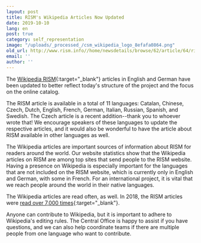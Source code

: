 ```yaml
---
layout: post
title: RISM's Wikipedia Articles Now Updated
date: 2019-10-10
lang: en
post: true
category: self_representation
image: "/uploads/_processed_/csm_wikipedia_logo_8efafa0864.png"
old_url: http://www.rism.info//home/newsdetails/browse/62/article/64/risms-wikipedia-articles-now-updated.html
email: ''
author: ''
---
```



The [Wikipedia RISM](https://en.wikipedia.org/wiki/R%C3%A9pertoire_International_des_Sources_Musicales){:target="_blank"} articles in English and German have been updated to better reflect today's structure of the project and the focus on the online catalog.

The RISM article is available in a total of 11 languages: Catalan, Chinese, Czech, Dutch, English, French, German, Italian, Russian, Spanish, and Swedish. The Czech article is a recent addition--thank you to whoever wrote that! We encourage speakers of these languages to update the respective articles, and it would also be wonderful to have the article about RISM available in other languages as well.

The Wikipedia articles are important sources of information about RISM for readers around the world. Our website statistics show that the Wikipedia articles on RISM are among top sites that send people to the RISM website. Having a presence on Wikipedia is especially important for the languages that are not included on the RISM website, which is currently only in English and German, with some in French. For an international project, it is vital that we reach people around the world in their native languages.

The Wikipedia articles are read often, as well. In 2018, the RISM articles were [read over 7,000 times](https://tools.wmflabs.org/langviews?project=en.wikipedia.org&platform=desktop&agent=user&start=2018-01-01&end=2018-12-31&page=R%C3%A9pertoire_International_des_Sources_Musicales&sort=views&direction=1&view=list&page=R%C3%A9pertoire_International_des_Sources_Musicales){:target="_blank"}.

Anyone can contribute to Wikipedia, but it is important to adhere to Wikipedia's editing rules. The Central Office is happy to assist if you have questions, and we can also help coordinate teams if there are multiple people from one language who want to contribute.



<script type="text/javascript">var switchTo5x=true;</script><script type="text/javascript" src="http://w.sharethis.com/button/buttons.js"></script><script type="text/javascript">stLight.options({publisher: "9b601438-1ce1-49d8-bfd7-9cff5df54c17", doNotHash: false, doNotCopy: false, hashAddressBar: false});</script>